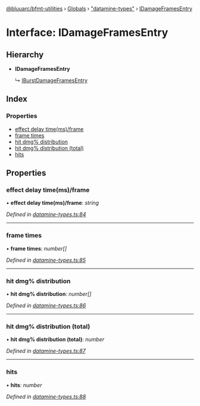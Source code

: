 [@bluuarc/bfmt-utilities](../README.md) › [Globals](../globals.md) › ["datamine-types"](../modules/_datamine_types_.md) › [IDamageFramesEntry](_datamine_types_.idamageframesentry.md)

# Interface: IDamageFramesEntry

## Hierarchy

* **IDamageFramesEntry**

  ↳ [IBurstDamageFramesEntry](_datamine_types_.iburstdamageframesentry.md)

## Index

### Properties

* [effect delay time(ms)/frame](_datamine_types_.idamageframesentry.md#effect-delay-time(ms)/frame)
* [frame times](_datamine_types_.idamageframesentry.md#frame-times)
* [hit dmg% distribution](_datamine_types_.idamageframesentry.md#hit-dmg%-distribution)
* [hit dmg% distribution (total)](_datamine_types_.idamageframesentry.md#hit-dmg%-distribution-(total))
* [hits](_datamine_types_.idamageframesentry.md#hits)

## Properties

###  effect delay time(ms)/frame

• **effect delay time(ms)/frame**: *string*

*Defined in [datamine-types.ts:84](https://github.com/BluuArc/bfmt-utilities/blob/1f753a7/src/datamine-types.ts#L84)*

___

###  frame times

• **frame times**: *number[]*

*Defined in [datamine-types.ts:85](https://github.com/BluuArc/bfmt-utilities/blob/1f753a7/src/datamine-types.ts#L85)*

___

###  hit dmg% distribution

• **hit dmg% distribution**: *number[]*

*Defined in [datamine-types.ts:86](https://github.com/BluuArc/bfmt-utilities/blob/1f753a7/src/datamine-types.ts#L86)*

___

###  hit dmg% distribution (total)

• **hit dmg% distribution (total)**: *number*

*Defined in [datamine-types.ts:87](https://github.com/BluuArc/bfmt-utilities/blob/1f753a7/src/datamine-types.ts#L87)*

___

###  hits

• **hits**: *number*

*Defined in [datamine-types.ts:88](https://github.com/BluuArc/bfmt-utilities/blob/1f753a7/src/datamine-types.ts#L88)*

